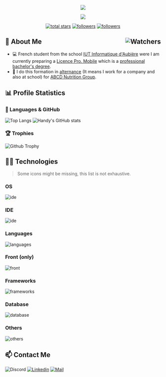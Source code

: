 <p align="center">
  <img src="https://readme-typing-svg.demolab.com?size=30&duration=2000&pause=10000&color=A0A0A0&center=true&vCenter=true&width=600&font=Fira%20Code&lines=%F0%9F%91%8B+Hi,+I'm+Valentin+Clergue+%F0%9F%91%A8%E2%80%8D%F0%9F%8E%93"/>
</p>

<p align="center">
  <img src="https://readme-typing-svg.demolab.com/?font=Fira%20Code&center=true&width=640&color=A0A0A0&vCenter=true&pause=1000&duration=3000&size=22&lines=Full-stack%20mobile%20developer;Passionate%20about%20software%20engineering;And%20also%20an%20harcore%20multiplayer%20gamer"/>
</p>

<p align="center">
  <a href="https://github.com/HandyS11?tab=repositories&sort=stargazers">
    <img alt="total stars" title="Total stars on GitHub" src="https://custom-icon-badges.demolab.com/github/stars/HandyS11?color=55960c&style=for-the-badge&labelColor=488207&logo=star"/></a>
  <a href="https://github.com/HandyS11?tab=followers">
    <img alt="followers" title="Follow me on Github" src="https://custom-icon-badges.demolab.com/github/followers/HandyS11?color=236ad3&labelColor=1155ba&style=for-the-badge&logo=person-add&label=Follow&logoColor=white"/></a>
  <a href="#">
    <img alt="followers" title="Total number of views for my profile" src="https://komarev.com/ghpvc/?username=HandyS11&style=for-the-badge&logo=person-add"/></a>
</p>

<h2>🚀 About Me <img align="right" alt="Watchers" src="https://custom-icon-badges.demolab.com/github/watchers/HandyS11/HandyS11?logo=eye&style=social&logoColor=black&color=orange"></h2>

* 💻 French student from the school [IUT Informatique d'Aubière](https://www.uca.fr/formation/nos-formations/catalogue-des-formations/but-informatique-clermont) were I am currently preparing a [Licence Pro. Mobile](https://iut.uca.fr/formations/lp-developpement-dapplications-pour-plateformes-mobiles) which is a [professional bachelor's degree](https://www.onisep.fr/Ressources/Univers-Formation/Formations/Post-bac/licence-pro-mention-metiers-de-l-informatique-conception-developpement-et-test-de-logiciels).
* 💼 I do this formation in [alternance](https://www.onisep.fr/cap-vers-l-emploi/alternance) (It means I work for a company and also at school) for [ABCD Nutrition Group](https://abcdnutrition.com/fr/).

## 📊 Profile Statistics

### 🧮 Languages & GitHub

![Top Langs](https://github-readme-stats.vercel.app/api/top-langs/?username=HandyS11&layout=compact&langs_count=10&size_weight=0&theme=transparent&count_weight=0.9&hide=dockerfile,shell,html,css,objective-c,hack,qmake)
![Handy's GitHub stats](https://github-readme-stats.vercel.app/api?username=HandyS11&count_private=true&show_icons=true&theme=transparent)

### 🏆 Trophies

![Github Trophy](https://github-profile-trophy.vercel.app/?username=HandyS11&theme=onedark&row=1&margin-w=22&no-bg=true)

## 👨‍💻 Technologies

> Some icons might be missing, this list is not exhaustive.

### OS

![ide](https://skillicons.dev/icons?i=linux)

### IDE

![ide](https://skillicons.dev/icons?i=vscode,visualstudio,idea,androidstudio)

### Languages

![languages](https://skillicons.dev/icons?i=cs,java,js,ts,swift,kotlin,dart,c,cpp,python,ruby,php,bash&perline=7)

### Front (only)

![front](https://skillicons.dev/icons?i=html,css,md)

### Frameworks

![frameworks](https://skillicons.dev/icons?i=dotnet,flutter,react,adonis,bootstrap,qt)   

### Database

![database](https://skillicons.dev/icons?i=sqlite,mysql,mongo)

### Others

![others](https://skillicons.dev/icons?i=postman,docker,arduino,raspberrypi,git,github,gitlab&perline=7)   

## 📫 Contact Me

![Discord](https://img.shields.io/badge/-HandyS11%231333-blue?logo=Discord&logoColor=white&style=for-the-badge)
[![Linkedin](https://img.shields.io/badge/-LinkedIn-blue?logo=Linkedin&logoColor=white&style=for-the-badge)](https://www.linkedin.com/in/valentin-clergue-004320222/)
[![Mail](https://img.shields.io/badge/-Mail-0078D4?logo=microsoft-outlook&logoColor=white&style=for-the-badge)](mailto:valentin-clergue@orange.fr)
